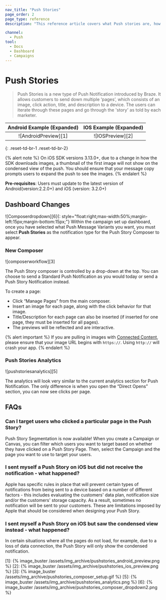 ```yaml
---
nav_title: "Push Stories"
page_order: 2
page_type: reference
description: "This reference article covers what Push stories are, how to create one as well as some frequently asked questions."

channel:
  - Push
tool:
  - Docs
  - Dashboard
  - Campaigns
---
```


# Push Stories

> Push Stories is a new type of Push Notification introduced by Braze. It allows customers to send down multiple ‘pages’, which consists of an image, click action, title, and description to a device. The users can iterate through these pages and go through the 'story' as told by each marketer.


| Android Example (Expanded) | IOS Example (Expanded) |
| :-----: | :----------: |
| ![AndroidPreview][1] | ![IOSPreview][2] |
{: .reset-td-br-1 .reset-td-br-2}

{% alert note %}
On iOS SDK versions 3.13.0+, due to a change in how the SDK downloads images, a thumbnail of the first image will not show on the condensed view of the push. You should ensure that your message copy prompts users to expand the push to see the images.
{% endalert %}

__Pre-requisites__: Users must update to the latest version of Android(version:2.2.0+) and iOS (version: 3.2.0+)

## Dashboard Changes

![Composerdropdown][6]{: style="float:right;max-width:50%;margin-left:15px;margin-bottom:15px;"}
Within the campaign set up dashboard, once you have selected what Push Message Variants you want, you must select __Push Stories__ as the notification type for the Push Story Composer to appear. 

### New Composer
![composerworkflow][3]

The Push Story composer is controlled by a drop-down at the top. You can choose to send a Standard Push Notification as you would today or send a Push Story Notification instead.

To create a page:

* Click “Manage Pages” from the main composer.
* Insert an image for each page, along with the click behavior for that image.
* Title/Description for each page can also be inserted (if inserted for one page, they must be inserted for all pages).
* The previews will be reflected and are interactive.

{% alert important %}
If you are pulling in images with [Connected Content]({{site.baseurl}}/user_guide/personalization_and_dynamic_content/connected_content/about_connected_content/#about-connected-content), please ensure that your image URL begins with `https://`. Using `http://` will crash your app.
{% endalert %}

### Push Stories Analytics

![pushstoriesanalytics][5]

The analytics will look very similar to the current analytics section for Push Notification. The only difference is when you open the “Direct Opens” section, you can now see clicks per page.


## FAQs

### Can I target users who clicked a particular page in the Push Story?
Push Story Segmentation is now available! When you create a Campaign or Canvas, you can filter which users you want to target based on whether they have clicked on a Push Story Page. Then, select the Campaign and the page you want to use to target your users.


###  I sent myself a Push Story on iOS but did not receive the notification - what happened?
Apple has specific rules in place that will prevent certain types of notifications from being sent to a device based on a number of different factors - this includes evaluating the customers' data plan, notification size and/or the customers' storage capacity.  As a result, sometimes no notification will be sent to your customers. These are limitations imposed by Apple that should be considered when designing your Push Story.


### I sent myself a Push Story on iOS but saw the condensed view instead - what happened?
In certain situations where all the pages do not load, for example, due to a loss of data connection, the Push Story will only show the condensed notification.


[1]: {% image_buster /assets/img_archive/pushstories_android_preview.png %}
[2]: {% image_buster /assets/img_archive/pushstories_ios_preview.png %}
[3]: {% image_buster /assets/img_archive/pushstories_composer_setup.gif %}
[5]: {% image_buster /assets/img_archive/pushstories_analytics.png %}
[6]: {% image_buster /assets/img_archive/pushstories_composer_dropdown2.png %}
